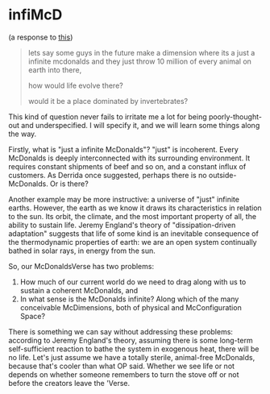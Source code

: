 # infiMcD

(a response to [this](https://www.reddit.com/r/NoStupidQuestions/comments/an76jc/how_would_life_evolve_in_a_infinite_mcdonalds/))

>lets say some guys in the future make a dimension where its a just a infinite mcdonalds and they just throw 10 million of every animal on earth into there,
>
>how would life evolve there?
>
>would it be a place dominated by invertebrates?

This kind of question never fails to irritate me a lot for being poorly-thought-out and underspecified. I will specify it, and we will learn some things along the way.

Firstly, what is "just a infinite McDonalds"? "just" is incoherent. Every McDonalds is deeply interconnected with its surrounding environment. It requires constant shipments of beef and so on, and a constant influx of customers. As Derrida once suggested, perhaps there is no outside-McDonalds. Or is there?

Another example may be more instructive: a universe of "just" infinite earths. However, the earth as we know it draws its characteristics in relation to the sun. Its orbit, the climate, and the most important property of all, the ability to sustain life. Jeremy England's theory of "dissipation-driven adaptation" suggests that life of some kind is an inevitable consequence of the thermodynamic properties of earth: we are an open system continually bathed in solar rays, in energy from the sun.

So, our McDonaldsVerse has two problems:
1) How much of our current world do we need to drag along with us to sustain a coherent McDonalds,
and
2) In what sense is the McDonalds infinite? Along which of the many conceivable McDimensions, both of physical and McConfiguration Space?

There is something we can say without addressing these problems: according to Jeremy England's theory, assuming there is some long-term self-sufficient reaction to bathe the system in exogenous heat, there will be no life. Let's just assume we have a totally sterile, animal-free McDonalds, because that's cooler than what OP said. Whether we see life or not depends on whether someone remembers to turn the stove off or not before the creators leave the 'Verse.
